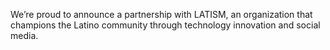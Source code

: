 We’re proud to announce a partnership with LATISM, an organization that champions the Latino community through technology innovation and social media.